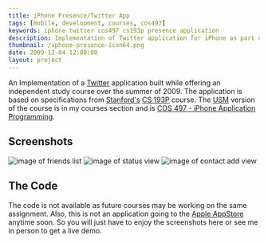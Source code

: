 ```yaml
---
title: iPhone Presence/Twitter App
tags: [mobile, development, courses, cos497]
keywords: iphone twitter cos497 cs193p presence application
description: Implementation of Twitter application for iPhone as part of COS497 course
thumbnail: /iphone-presence-icon64.png
date: 2009-12-04 12:00:00
layout: project
---
```

An Implementation of a <a href="http://twitter.com">Twitter</a> application built while offering an independent study course over the summer of 2009. The application is based on specifications from <a href="http://stanford.edu">Stanford's</a> <a href="http://www.stanford.edu/class/cs193p/">CS 193P</a> course. The <a href="http://usm.maine.edu">USM</a> version of the course is in my courses section and is <a href="{{site.baseurl}}/cos497">COS 497 - iPhone Application Programming</a>.

## Screenshots

![image of friends list]({{site.asseturl}}/iphone-presence-friends-medium.png)
![image of status view]({{site.asseturl}}/iphone-presence-status-medium.png)
![image of contact add view]({{site.asseturl}}/iphone-presence-contact-medium.png)

## The Code

The code is not available as future courses may be working on the same assignment. Also, this is not an application going to the <a href="http://apple.com/store">Apple AppStore</a> anytime soon. So you will just have to enjoy the screenshots here or see me in person to get a live demo.


